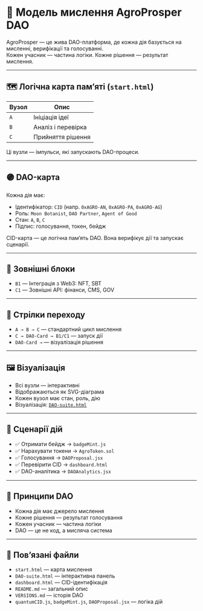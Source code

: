 # 🧠 Модель мислення AgroProsper DAO

AgroProsper — це жива DAO-платформа, де кожна дія базується на мисленні, верифікації та голосуванні.  
Кожен учасник — частина логіки. Кожне рішення — результат мислення.

---

## 🗺️ Логічна карта пам’яті (`start.html`)

| Вузол | Опис |
|------|------|
| `A` | Ініціація ідеї |
| `B` | Аналіз і перевірка |
| `C` | Прийняття рішення |

Ці вузли — імпульси, які запускають DAO-процеси.

---

## 🟣 DAO-карта

Кожна дія має:

- Ідентифікатор: `CID` (напр. `0xAGRO-AN`, `0xAGRO-PA`, `0xAGRO-AG`)  
- Роль: `Moon Botanist`, `DAO Partner`, `Agent of Good`  
- Стан: `A`, `B`, `C`  
- Підпис: голосування, токен, бейдж

CID-карта — це логічна пам’ять DAO. Вона верифікує дії та запускає сценарії.

---

## 🧩 Зовнішні блоки

- `B1` — Інтеграція з Web3: NFT, SBT  
- `C1` — Зовнішні API: фінанси, CMS, GOV

---

## 🔗 Стрілки переходу

- `A → B → C` — стандартний цикл мислення  
- `C → DAO-Card → B1/C1` — запуск дії  
- `DAO-Card →` — візуалізація рішення

---

## 🖼️ Візуалізація

- Всі вузли — інтерактивні  
- Відображаються як SVG-діаграма  
- Кожен вузол має стан, роль, дію  
- Візуалізація: [`DAO-suite.html`](https://serghiilimborskyi.github.io/AgroProsper/DAO-suite.html)

---

## 🧠 Сценарії дій

- ✅ Отримати бейдж → `badgeMint.js`  
- ✅ Нарахувати токени → `AgroToken.sol`  
- ✅ Голосування → `DAOProposal.jsx`  
- ✅ Перевірити CID → `dashboard.html`  
- ✅ DAO-аналітика → `DAOAnalytics.jsx`

---

## 📌 Принципи DAO

- Кожна дія має джерело мислення  
- Кожне рішення — результат голосування  
- Кожен учасник — частина логіки  
- DAO — це не код, а мисляча система

---

## 🔗 Пов’язані файли

- `start.html` — карта мислення  
- `DAO-suite.html` — інтерактивна панель  
- `dashboard.html` — CID-ідентифікація  
- `README.md` — загальний опис  
- `VERSIONS.md` — історія DAO  
- `quantumCID.js`, `badgeMint.js`, `DAOProposal.jsx` — логіка дій

